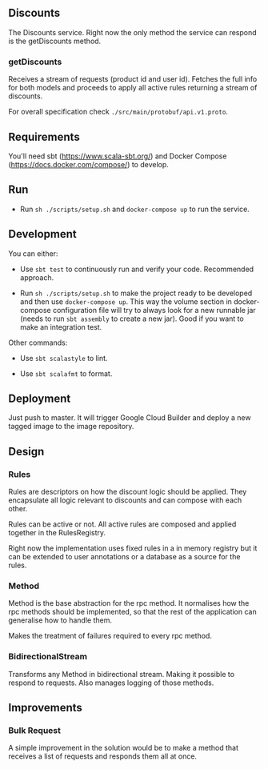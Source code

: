 ## Discounts

The Discounts service. Right now the only method the service can respond is the getDiscounts method.

### getDiscounts 

Receives a stream of requests (product id and user id). Fetches the full info for both models and proceeds to apply all active rules returning a stream of discounts.   

For overall specification check `./src/main/protobuf/api.v1.proto`.

## Requirements

You'll need sbt (https://www.scala-sbt.org/) and Docker Compose (https://docs.docker.com/compose/) to develop.

## Run

- Run `sh ./scripts/setup.sh` and `docker-compose up` to run the service.

## Development

You can either:

   - Use `sbt test` to continuously run and verify your code. Recommended approach.

   - Run `sh ./scripts/setup.sh` to make the project ready to be developed and then use `docker-compose up`. This way the volume section in docker-compose configuration file will try to always look for a new runnable jar (needs to run `sbt assembly` to create a new jar). Good if you want to make an integration test.

Other commands:

   - Use `sbt scalastyle` to lint.
   
   - Use `sbt scalafmt` to format. 

## Deployment

Just push to master. It will trigger Google Cloud Builder and deploy a new tagged image to the image repository.

## Design

### Rules

Rules are descriptors on how the discount logic should be applied. They encapsulate all logic relevant to discounts and can compose with each other.

Rules can be active or not. All active rules are composed and applied together in the RulesRegistry. 

Right now the implementation uses fixed rules in a in memory registry but it can be extended to user annotations or a database as a source for the rules.   

### Method

Method is the base abstraction for the rpc method. It normalises how the rpc methods should be implemented, so that the rest of the application can generalise how to handle them.

Makes the treatment of failures required to every rpc method.  

### BidirectionalStream

Transforms any Method in bidirectional stream. Making it possible to respond to requests. Also manages logging of those methods.  

## Improvements

### Bulk Request

A simple improvement in the solution would be to make a method that receives a list of requests and responds them all at once.
